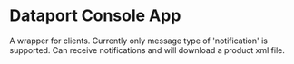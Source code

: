 # Dataport Console App

A wrapper for clients.
Currently only message type of 'notification' is supported.
Can receive notifications and will download a product xml file.
